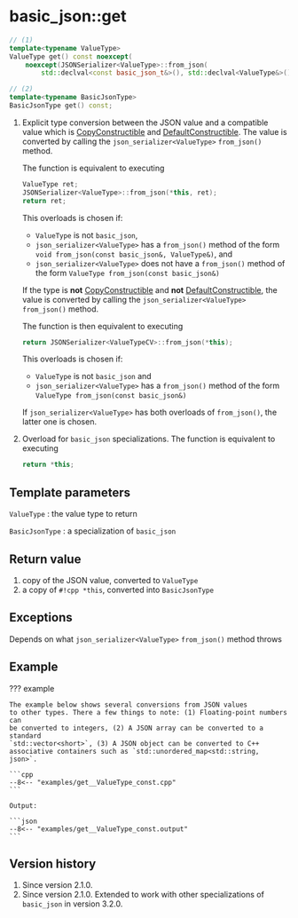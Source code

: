# basic_json::get

```cpp
// (1)
template<typename ValueType>
ValueType get() const noexcept(
    noexcept(JSONSerializer<ValueType>::from_json(
        std::declval<const basic_json_t&>(), std::declval<ValueType&>())));

// (2)
template<typename BasicJsonType>
BasicJsonType get() const;
```

1. Explicit type conversion between the JSON value and a compatible value which is
   [CopyConstructible](https://en.cppreference.com/w/cpp/named_req/CopyConstructible) and
   [DefaultConstructible](https://en.cppreference.com/w/cpp/named_req/DefaultConstructible). The value is converted by
   calling the `json_serializer<ValueType>` `from_json()` method.
   
    The function is equivalent to executing
    ```cpp
    ValueType ret;
    JSONSerializer<ValueType>::from_json(*this, ret);
    return ret;
    ```

    This overloads is chosen if:
    
    - `ValueType` is not `basic_json`,
    - `json_serializer<ValueType>` has a `from_json()` method of the form
      `void from_json(const basic_json&, ValueType&)`, and
    - `json_serializer<ValueType>` does not have a `from_json()` method of the form
      `ValueType from_json(const basic_json&)`

    If the type is **not** [CopyConstructible](https://en.cppreference.com/w/cpp/named_req/CopyConstructible) and
    **not** [DefaultConstructible](https://en.cppreference.com/w/cpp/named_req/DefaultConstructible), the value is
    converted by calling the `json_serializer<ValueType>` `from_json()` method.
   
    The function is then equivalent to executing
    ```cpp
    return JSONSerializer<ValueTypeCV>::from_json(*this);
    ``` 
   
    This overloads is chosen if:
    
    - `ValueType` is not `basic_json` and
    - `json_serializer<ValueType>` has a `from_json()` method of the form
     `ValueType from_json(const basic_json&)`

    If `json_serializer<ValueType>` has both overloads of `from_json()`, the latter one is chosen.

2. Overload for `basic_json` specializations. The function is equivalent to executing
    ```cpp
    return *this;
    ``` 

## Template parameters

`ValueType`
:   the value type to return

`BasicJsonType`
:   a specialization of `basic_json`

## Return value

1. copy of the JSON value, converted to `ValueType`
2. a copy of `#!cpp *this`, converted into `BasicJsonType`

## Exceptions

Depends on what `json_serializer<ValueType>` `from_json()` method throws

## Example

??? example

    The example below shows several conversions from JSON values
    to other types. There a few things to note: (1) Floating-point numbers can
    be converted to integers, (2) A JSON array can be converted to a standard
    `std::vector<short>`, (3) A JSON object can be converted to C++
    associative containers such as `std::unordered_map<std::string, json>`.
        
    ```cpp
    --8<-- "examples/get__ValueType_const.cpp"
    ```
    
    Output:
    
    ```json
    --8<-- "examples/get__ValueType_const.output"
    ```

## Version history

1. Since version 2.1.0.
2. Since version 2.1.0. Extended to work with other specializations of `basic_json` in version 3.2.0.
